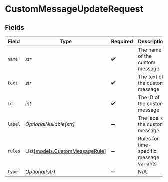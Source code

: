 # CustomMessageUpdateRequest


## Fields

| Field                                                            | Type                                                             | Required                                                         | Description                                                      |
| ---------------------------------------------------------------- | ---------------------------------------------------------------- | ---------------------------------------------------------------- | ---------------------------------------------------------------- |
| `name`                                                           | *str*                                                            | :heavy_check_mark:                                               | The name of the custom message                                   |
| `text`                                                           | *str*                                                            | :heavy_check_mark:                                               | The text of the custom message                                   |
| `id`                                                             | *int*                                                            | :heavy_check_mark:                                               | The ID of the custom message                                     |
| `label`                                                          | *OptionalNullable[str]*                                          | :heavy_minus_sign:                                               | The label of the custom message                                  |
| `rules`                                                          | List[[models.CustomMessageRule](../models/custommessagerule.md)] | :heavy_minus_sign:                                               | Rules for time-specific message variants                         |
| `type`                                                           | *Optional[str]*                                                  | :heavy_minus_sign:                                               | N/A                                                              |